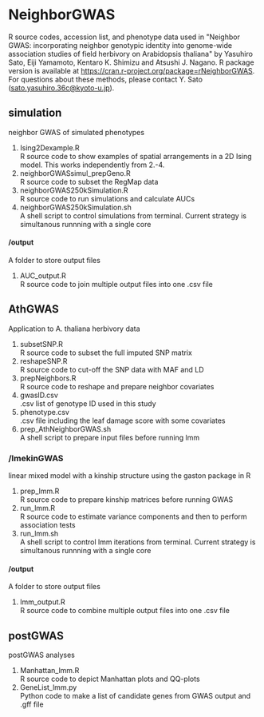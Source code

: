 # NeighborGWAS
R source codes, accession list, and phenotype data used in "Neighbor GWAS: incorporating neighbor genotypic identity into genome-wide association studies of field herbivory on Arabidopsis thaliana" by Yasuhiro Sato, Eiji Yamamoto, Kentaro K. Shimizu and Atsushi J. Nagano. R package version is available at https://cran.r-project.org/package=rNeighborGWAS. For questions about these methods, please contact Y. Sato (sato.yasuhiro.36c@kyoto-u.jp). 

## simulation
neighbor GWAS of simulated phenotypes
1. Ising2Dexample.R  
R source code to show examples of spatial arrangements in a 2D Ising model. This works independently from 2.-4.  
2. neighborGWASsimul_prepGeno.R  
R source code to subset the RegMap data  
3. neighborGWAS250kSimulation.R  
R source code to run simulations and calculate AUCs  
4. neighborGWAS250kSimulation.sh  
A shell script to control simulations from terminal. Current strategy is simultanous runnning with a single core  
#### /output
A folder to store output files  
1. AUC_output.R  
R source code to join multiple output files into one .csv file  

## AthGWAS
Application to A. thaliana herbivory data  
1. subsetSNP.R  
R source code to subset the full imputed SNP matrix  
2. reshapeSNP.R  
R source code to cut-off the SNP data with MAF and LD  
3. prepNeighbors.R  
R source code to reshape and prepare neighbor covariates 
4. gwasID.csv  
.csv list of genotype ID used in this study  
5. phenotype.csv  
.csv file including the leaf damage score with some covariates  
6. prep_AthNeighborGWAS.sh  
A shell script to prepare input files before running lmm  

### /lmekinGWAS
linear mixed model with a kinship structure using the gaston package in R  
1. prep_lmm.R  
R source code to prepare kinship matrices before running GWAS  
2. run_lmm.R  
R source code to estimate variance components and then to perform association tests  
3. run_lmm.sh  
A shell script to control lmm iterations from terminal. Current strategy is simultanous runnning with a single core  
#### /output
A folder to store output files  
1. lmm_output.R  
R source code to combine multiple output files into one .csv file  

## postGWAS
postGWAS analyses
1. Manhattan_lmm.R  
R source code to depict Manhattan plots and QQ-plots  
2. GeneList_lmm.py  
Python code to make a list of candidate genes from GWAS output and .gff file  
